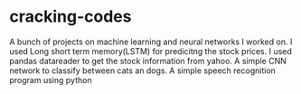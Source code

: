 # cracking-codes

A bunch of projects on machine learning and neural networks I worked on.
I used Long short term memory(LSTM) for predicitng the stock prices. I used pandas datareader to get the stock information from yahoo.
A simple CNN network to classify between cats an dogs.
A simple speech recognition program using python
